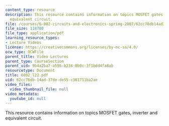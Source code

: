 ```yaml
---
content_type: resource
description: This resource contains information on topics MOSFET gates, inverter and
  equivalent circuit.
file: /courses/6-002-circuits-and-electronics-spring-2007/62cc78db14ad37dede55c361711ba2ae_6002_l22.pdf
file_size: 118780
file_type: application/pdf
learning_resource_types:
- Lecture Videos
license: https://creativecommons.org/licenses/by-nc-sa/4.0/
ocw_type: OCWFile
parent_title: Video Lectures
parent_type: CourseSection
parent_uid: 9b4a2ba7-a556-b234-8b0c-3f1bdd4fa8ab
resourcetype: Document
title: 6002_l22.pdf
uid: 62cc78db-14ad-37de-de55-c361711ba2ae
video_files:
  video_thumbnail_file: null
video_metadata:
  youtube_id: null
---
```

This resource contains information on topics MOSFET gates, inverter and equivalent circuit.